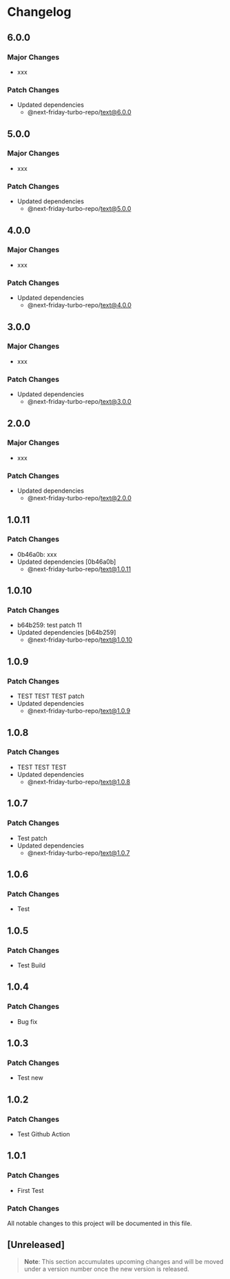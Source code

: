 # Changelog

## 6.0.0

### Major Changes

- xxx

### Patch Changes

- Updated dependencies
  - @next-friday-turbo-repo/text@6.0.0

## 5.0.0

### Major Changes

- xxx

### Patch Changes

- Updated dependencies
  - @next-friday-turbo-repo/text@5.0.0

## 4.0.0

### Major Changes

- xxx

### Patch Changes

- Updated dependencies
  - @next-friday-turbo-repo/text@4.0.0

## 3.0.0

### Major Changes

- xxx

### Patch Changes

- Updated dependencies
  - @next-friday-turbo-repo/text@3.0.0

## 2.0.0

### Major Changes

- xxx

### Patch Changes

- Updated dependencies
  - @next-friday-turbo-repo/text@2.0.0

## 1.0.11

### Patch Changes

- 0b46a0b: xxx
- Updated dependencies [0b46a0b]
  - @next-friday-turbo-repo/text@1.0.11

## 1.0.10

### Patch Changes

- b64b259: test patch 11
- Updated dependencies [b64b259]
  - @next-friday-turbo-repo/text@1.0.10

## 1.0.9

### Patch Changes

- TEST TEST TEST patch
- Updated dependencies
  - @next-friday-turbo-repo/text@1.0.9

## 1.0.8

### Patch Changes

- TEST TEST TEST
- Updated dependencies
  - @next-friday-turbo-repo/text@1.0.8

## 1.0.7

### Patch Changes

- Test patch
- Updated dependencies
  - @next-friday-turbo-repo/text@1.0.7

## 1.0.6

### Patch Changes

- Test

## 1.0.5

### Patch Changes

- Test Build

## 1.0.4

### Patch Changes

- Bug fix

## 1.0.3

### Patch Changes

- Test new

## 1.0.2

### Patch Changes

- Test Github Action

## 1.0.1

### Patch Changes

- First Test

### Patch Changes

All notable changes to this project will be documented in this file.

## [Unreleased]

> **Note**: This section accumulates upcoming changes and will be moved under a version number once the new version is released.
